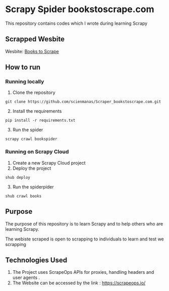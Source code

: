 # Scrapy Spider bookstoscrape.com
This repository contains codes which I wrote during learning Scrapy

## Scrapped Wesbite 
Wesbite: [Books to Scrape](https://books.toscrape.com/)

## How to run

### Running locally 

1. Clone the repository
```
git clone https://github.com/scienmanas/Scraper_bookstoscrape.com.git
```
2. Install the requirements
```
pip install -r requirements.txt
```
3. Run the spider
```
scrapy crawl bookspider
```
### Running on Scrapy Cloud

1. Create a new Scrapy Cloud project
2. Deploy the project
```
shub deploy
```
3. Run the spiderpider
```
shub crawl books
```
## Purpose 

The purpose of this repository is to learn Scrapy and to help others who are learning Scrapy.

The webiste scraped is open to scrapping to individuals to learn and test we scrapping

## Technologies Used

1. The Project uses ScrapeOps APIs for proxies, handling headers and user agents .
2. The Website can be accessed by the link : https://scrapeops.io/

